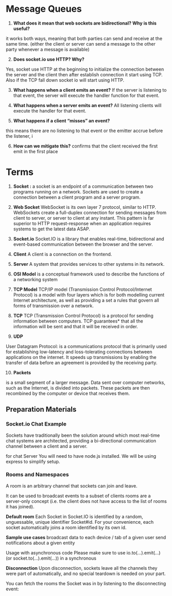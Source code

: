 # Message Queues


1. **What does it mean that web sockets are bidirectional? Why is this useful?**

it works both ways, meaning that both parties can send and receive at the same time. (either the client or server can send a message to the other party whenever a message is available)

2. **Does socket.io use HTTP? Why?**

Yes, socket use HTTP at the beginning to initialize the connection between the server and the client then after establish connection it start using TCP. Also if the TCP fall down socket io will start using HTTP.

3. **What happens when a client emits an event?**
If the server is listening to that event, the server will execute the handler function for that event.

4. **What happens when a server emits an event?**
All listening clients will execute the handler for that event.


5. **What happens if a client “misses” an event?**

this means there are no listening to that event or the emitter accrue before the listener, i

6. **How can we mitigate this?**
confirms that the client received the first emit in the first place




# Terms
1. **Socket :**
a socket is an endpoint of a communication between two programs running on a network. Sockets are used to create a connection between a client program and a server program.


2. **Web Socket**
WebSocket is its own layer 7 protocol, similar to HTTP. WebSockets create a full-duplex connection for sending messages from client to server, or server to client at any instant. This pattern is far superior to HTTP request-response when an application requires systems to get the latest data ASAP.

3. **Socket.io**
Socket.IO is a library that enables real-time, bidirectional and event-based communication between the browser and the server.


4. **Client**
A client is a connection on the frontend.

5. **Server**
A system that provides services to other systems in its network.

6. **OSI Model**
is a conceptual framework used to describe the functions of a networking system

7. **TCP Model**
TCP/IP model (Transmission Control Protocol/Internet Protocol) is a model with four layers which is for both modelling current Internet architecture, as well as providing a set a rules that govern all forms of transmission over a network.

8. **TCP**
TCP (Transmission Control Protocol) is a protocol for sending information between computers. TCP guarantees* that all the information will be sent and that it will be received in order.

9. **UDP**

User Datagram Protocol: is a communications protocol that is primarily used for establishing low-latency and loss-tolerating connections between applications on the internet. It speeds up transmissions by enabling the transfer of data before an agreement is provided by the receiving party.

10. **Packets**

is a small segment of a larger message. Data sent over computer networks, such as the Internet, is divided into packets. These packets are then recombined by the computer or device that receives them.



## Preparation Materials
 ### Socket.io Chat Example
Sockets have traditionally been the solution around which most real-time chat systems are architected, providing a bi-directional communication channel between a client and a server.

for chat Server You will need to have node.js installed. We will be using express to simplify setup.


### Rooms and Namespaces
A room is an arbitrary channel that sockets can join and leave.

It can be used to broadcast events to a subset of clients
rooms are a server-only concept (i.e. the client does not have access to the list of rooms it has joined).

**Default room**
Each Socket in Socket.IO is identified by a random, unguessable, unique identifier Socket#id. For your convenience, each socket automatically joins a room identified by its own id.

**Sample use cases**
broadcast data to each device / tab of a given user send notifications about a given entity

Usage with asynchronous code
Please make sure to use io.to(...).emit(...) (or socket.to(...).emit(...)) in a synchronous 

**Disconnection**
Upon disconnection, sockets leave all the channels they were part of automatically, and no special teardown is needed on your part.

You can fetch the rooms the Socket was in by listening to the disconnecting event:




